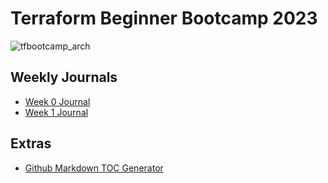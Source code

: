# Terraform Beginner Bootcamp 2023

![tfbootcamp_arch](https://github.com/MisterTB/terraform-beginner-bootcamp-2023/assets/94872162/965b2a15-944f-430e-8877-330a477606d3)

## Weekly Journals
- [Week 0 Journal](journal/week0.md)
- [Week 1 Journal](journal/week1.md)

## Extras
- [Github Markdown TOC Generator](https://ecotrust-canada.github.io/markdown-toc/)